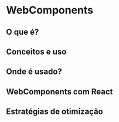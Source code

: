 # WebComponents

## O que é?

## Conceitos e uso

## Onde é usado?

## WebComponents com React

## Estratégias de otimização